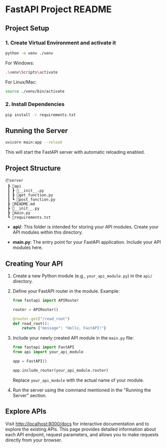 # FastAPI Project README

## Project Setup

### 1. Create Virtual Environment and activate it

```sh
python -m venv ./venv
```

For Windows:

```sh
.\venv\Scripts\activate
```

For Linux/Mac:

```sh
source ./venv/bin/activate
```

### 2. Install Dependencies

```sh
pip install -r requirements.txt
```

## Running the Server

```sh
uvicorn main:app --reload
```

This will start the FastAPI server with automatic reloading enabled.

## Project Structure

```
📦server
 ┣ 📂api
 ┃ ┣ 📜__init__.py
 ┃ ┣ 📜get_function.py
 ┃ ┗ 📜post_function.py
 ┣ 📜README.md
 ┣ 📜__init__.py
 ┣ 📜main.py
 ┗ 📜requirements.txt
```

-   **api/**: This folder is intended for storing your API modules. Create your API modules within this directory.

-   **main.py**: The entry point for your FastAPI application. Include your API modules here.

## Creating Your API

1. Create a new Python module (e.g., `your_api_module.py`) in the `api/` directory.

2. Define your FastAPI router in the module. Example:

    ```python
    from fastapi import APIRouter

    router = APIRouter()

    @router.get("/read_root")
    def read_root():
        return {"message": "Hello, FastAPI!"}
    ```

3. Include your newly created API module in the `main.py` file:

    ```python
    from fastapi import FastAPI
    from api import your_api_module

    app = FastAPI()

    app.include_router(your_api_module.router)
    ```

    Replace `your_api_module` with the actual name of your module.

4. Run the server using the command mentioned in the "Running the Server" section.

## Explore APIs

Visit [http://localhost:8000/docs](http://localhost:8000/docs) for interactive documentation and to explore the existing APIs. This page provides detailed information about each API endpoint, request parameters, and allows you to make requests directly from your browser.
